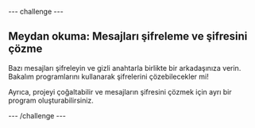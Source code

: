 --- challenge ---

## Meydan okuma: Mesajları şifreleme ve şifresini çözme

Bazı mesajları şifreleyin ve gizli anahtarla birlikte bir arkadaşınıza verin. Bakalım programlarını kullanarak şifrelerini çözebilecekler mi!

Ayrıca, projeyi çoğaltabilir ve mesajların şifresini çözmek için ayrı bir program oluşturabilirsiniz.

--- /challenge ---